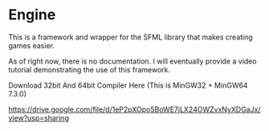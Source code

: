 # Engine
This is a framework and wrapper for the SFML library that makes creating games easier.

As of right now, there is no documentation. I will eventually provide a video tutorial demonstrating the use of this framework.

Download 32bit And 64bit Compiler Here
(This is MinGW32 + MinGW64 7.3.0)

https://drive.google.com/file/d/1eP2pXOpo5BoWE7jLX24OWZvxNyXDGaJx/view?usp=sharing

